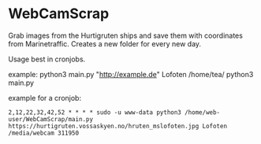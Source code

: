 # WebCamScrap

Grab images from the Hurtigruten ships and save them with coordinates from Marinetraffic.
Creates a new folder for every new day.

Usage best in cronjobs.

example: python3 main.py "http://example.de" Lofoten /home/tea/
python3 main.py <source for image> <ship name> <basefolder> 

example for a cronjob:

`2,12,22,32,42,52 * * * * sudo -u www-data python3 /home/web-user/WebCamScrap/main.py https://hurtigruten.vossaskyen.no/hruten_mslofoten.jpg Lofoten /media/webcam 311950`
